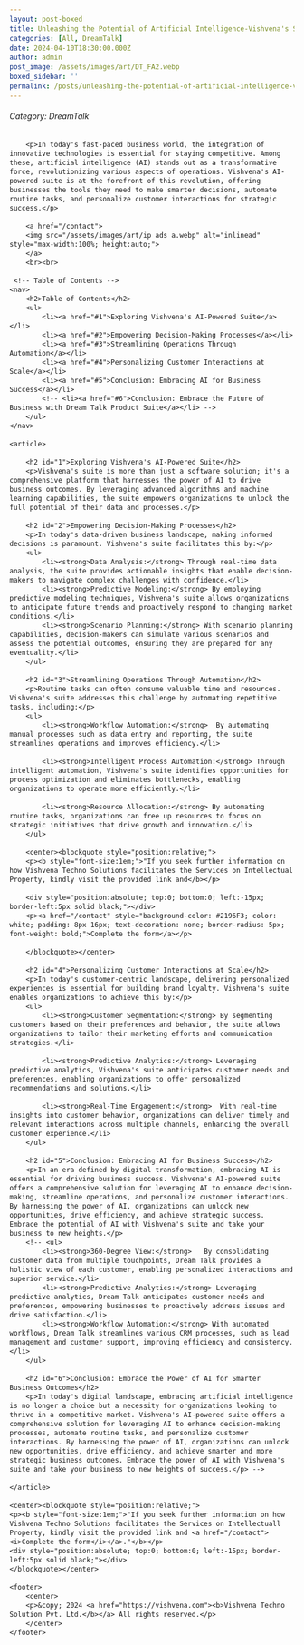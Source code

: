 ```yaml
---
layout: post-boxed
title: Unleashing the Potential of Artificial Intelligence-Vishvena's Suite for Enhanced Business Success
categories: [All, DreamTalk]
date: 2024-04-10T18:30:00.000Z
author: admin
post_image: /assets/images/art/DT_FA2.webp
boxed_sidebar: ''
permalink: /posts/unleashing-the-potential-of-artificial-intelligence-vishvena's-suite-for-enhanced-business-success
---
```


###### Category: DreamTalk

<html lang="en">
<head>
    <meta charset="UTF-8">
    <meta name="viewport" content="width=device-width, initial-scale=1.0">
    <meta name="description" content="Discover how Vishvena's AI suite enhances decisions, automates tasks & personalizes interactions for smarter business outcomes.">
    <title><h1>Unleashing the Potential of Artificial Intelligence-Vishvena's Suite for Enhanced Business Success</h1></title>
</head>
<body>
		
		<p>In today's fast-paced business world, the integration of innovative technologies is essential for staying competitive. Among these, artificial intelligence (AI) stands out as a transformative force, revolutionizing various aspects of operations. Vishvena's AI-powered suite is at the forefront of this revolution, offering businesses the tools they need to make smarter decisions, automate routine tasks, and personalize customer interactions for strategic success.</p>
		
		<a href="/contact">
		<img src="/assets/images/art/ip ads a.webp" alt="inlinead" style="max-width:100%; height:auto;">
		</a>
		<br><br>
		
     <!-- Table of Contents -->
    <nav>
        <h2>Table of Contents</h2>
        <ul>
            <li><a href="#1">Exploring Vishvena's AI-Powered Suite</a></li>
            <li><a href="#2">Empowering Decision-Making Processes</a></li>
            <li><a href="#3">Streamlining Operations Through Automation</a></li>
            <li><a href="#4">Personalizing Customer Interactions at Scale</a></li>
            <li><a href="#5">Conclusion: Embracing AI for Business Success</a></li>
            <!-- <li><a href="#6">Conclusion: Embrace the Future of Business with Dream Talk Product Suite</a></li> -->
        </ul>
    </nav>
    
    <article>
        
        <h2 id="1">Exploring Vishvena's AI-Powered Suite</h2>
        <p>Vishvena's suite is more than just a software solution; it's a comprehensive platform that harnesses the power of AI to drive business outcomes. By leveraging advanced algorithms and machine learning capabilities, the suite empowers organizations to unlock the full potential of their data and processes.</p>
        
        <h2 id="2">Empowering Decision-Making Processes</h2>
        <p>In today's data-driven business landscape, making informed decisions is paramount. Vishvena's suite facilitates this by:</p>
        <ul>
            <li><strong>Data Analysis:</strong> Through real-time data analysis, the suite provides actionable insights that enable decision-makers to navigate complex challenges with confidence.</li>
            <li><strong>Predictive Modeling:</strong> By employing predictive modeling techniques, Vishvena's suite allows organizations to anticipate future trends and proactively respond to changing market conditions.</li>
            <li><strong>Scenario Planning:</strong> With scenario planning capabilities, decision-makers can simulate various scenarios and assess the potential outcomes, ensuring they are prepared for any eventuality.</li>
        </ul>
        
        <h2 id="3">Streamlining Operations Through Automation</h2>
        <p>Routine tasks can often consume valuable time and resources. Vishvena's suite addresses this challenge by automating repetitive tasks, including:</p>
        <ul>
            <li><strong>Workflow Automation:</strong>  By automating manual processes such as data entry and reporting, the suite streamlines operations and improves efficiency.</li>
			
            <li><strong>Intelligent Process Automation:</strong> Through intelligent automation, Vishvena's suite identifies opportunities for process optimization and eliminates bottlenecks, enabling organizations to operate more efficiently.</li>
			
            <li><strong>Resource Allocation:</strong> By automating routine tasks, organizations can free up resources to focus on strategic initiatives that drive growth and innovation.</li>
        </ul>
        
		<center><blockquote style="position:relative;">
		<p><b style="font-size:1em;">"If you seek further information on how Vishvena Techno Solutions facilitates the Services on Intellectual Property, kindly visit the provided link and</b></p>

		<div style="position:absolute; top:0; bottom:0; left:-15px; border-left:5px solid black;"></div>
		<p><a href="/contact" style="background-color: #2196F3; color: white; padding: 8px 16px; text-decoration: none; border-radius: 5px; font-weight: bold;">Complete the form</a></p>

		</blockquote></center>
		
        <h2 id="4">Personalizing Customer Interactions at Scale</h2>
        <p>In today's customer-centric landscape, delivering personalized experiences is essential for building brand loyalty. Vishvena's suite enables organizations to achieve this by:</p>
        <ul>
            <li><strong>Customer Segmentation:</strong> By segmenting customers based on their preferences and behavior, the suite allows organizations to tailor their marketing efforts and communication strategies.</li>
			
            <li><strong>Predictive Analytics:</strong> Leveraging predictive analytics, Vishvena's suite anticipates customer needs and preferences, enabling organizations to offer personalized recommendations and solutions.</li>
			
            <li><strong>Real-Time Engagement:</strong>  With real-time insights into customer behavior, organizations can deliver timely and relevant interactions across multiple channels, enhancing the overall customer experience.</li>
        </ul>
        
        <h2 id="5">Conclusion: Embracing AI for Business Success</h2>
        <p>In an era defined by digital transformation, embracing AI is essential for driving business success. Vishvena's AI-powered suite offers a comprehensive solution for leveraging AI to enhance decision-making, streamline operations, and personalize customer interactions. By harnessing the power of AI, organizations can unlock new opportunities, drive efficiency, and achieve strategic success. Embrace the potential of AI with Vishvena's suite and take your business to new heights.</p>
        <!-- <ul>
            <li><strong>360-Degree View:</strong>   By consolidating customer data from multiple touchpoints, Dream Talk provides a holistic view of each customer, enabling personalized interactions and superior service.</li>
            <li><strong>Predictive Analytics:</strong> Leveraging predictive analytics, Dream Talk anticipates customer needs and preferences, empowering businesses to proactively address issues and drive satisfaction.</li>
            <li><strong>Workflow Automation:</strong> With automated workflows, Dream Talk streamlines various CRM processes, such as lead management and customer support, improving efficiency and consistency.</li>
        </ul>
        
        <h2 id="6">Conclusion: Embrace the Power of AI for Smarter Business Outcomes</h2>
        <p>In today's digital landscape, embracing artificial intelligence is no longer a choice but a necessity for organizations looking to thrive in a competitive market. Vishvena's AI-powered suite offers a comprehensive solution for leveraging AI to enhance decision-making processes, automate routine tasks, and personalize customer interactions. By harnessing the power of AI, organizations can unlock new opportunities, drive efficiency, and achieve smarter and more strategic business outcomes. Embrace the power of AI with Vishvena's suite and take your business to new heights of success.</p> -->
		
	</article>
	
	<center><blockquote style="position:relative;">
	<p><b style="font-size:1em;">"If you seek further information on how Vishvena Techno Solutions facilitates the Services on Intellectuall Property, kindly visit the provided link and <a href="/contact"><i>Complete the form</i></a>."</b></p>
	<div style="position:absolute; top:0; bottom:0; left:-15px; border-left:5px solid black;"></div>
	</blockquote></center>
	
    <footer>
        <center>
		<p>&copy; 2024 <a href="https://vishvena.com"><b>Vishvena Techno Solution Pvt. Ltd.</b></a> All rights reserved.</p>
		</center>
    </footer>
</body>
</html>
